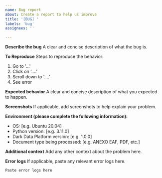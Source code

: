 ```yaml
---
name: Bug report
about: Create a report to help us improve
title: '[BUG] '
labels: 'bug'
assignees: ''

---
```


**Describe the bug**
A clear and concise description of what the bug is.

**To Reproduce**
Steps to reproduce the behavior:
1. Go to '...'
2. Click on '....'
3. Scroll down to '....'
4. See error

**Expected behavior**
A clear and concise description of what you expected to happen.

**Screenshots**
If applicable, add screenshots to help explain your problem.

**Environment (please complete the following information):**
 - OS: [e.g. Ubuntu 20.04]
 - Python version: [e.g. 3.11.0]
 - Dark Data Platform version: [e.g. 1.0.0]
 - Document type being processed: [e.g. ANEXO EAF, PDF, etc.]

**Additional context**
Add any other context about the problem here.

**Error logs**
If applicable, paste any relevant error logs here.
```
Paste error logs here
```